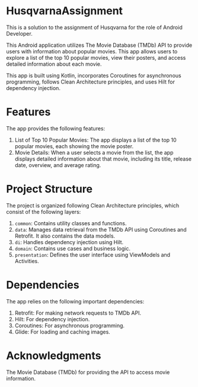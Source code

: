 # HusqvarnaAssignment
This is a solution to the assignment of Husqvarna for the role of Android Developer.

This Android application utilizes The Movie Database (TMDb) API to provide users with information about popular movies. This app allows users to explore a list of the top 10 popular movies, view their posters, and access detailed information about each movie.

This app is built using Kotlin, incorporates Coroutines for asynchronous programming, follows Clean Architecture principles, and uses Hilt for dependency injection.

# Features
The app provides the following features:

1. List of Top 10 Popular Movies: The app displays a list of the top 10 popular movies, each showing the movie poster.
2. Movie Details: When a user selects a movie from the list, the app displays detailed information about that movie, including its title, release date, overview, and average rating.

# Project Structure
The project is organized following Clean Architecture principles, which consist of the following layers:

1. `common`: Contains utility classes and functions.
2. `data`: Manages data retrieval from the TMDb API using Coroutines and Retrofit. It also contains the data models.
3. `di`: Handles dependency injection using Hilt.
4. `domain`: Contains use cases and business logic.
5. `presentation`: Defines the user interface using ViewModels and Activities.

# Dependencies
The app relies on the following important dependencies:

1. Retrofit: For making network requests to TMDb API.
2. Hilt: For dependency injection.
3. Coroutines: For asynchronous programming.
4. Glide: For loading and caching images.

# Acknowledgments
The Movie Database (TMDb) for providing the API to access movie information.

